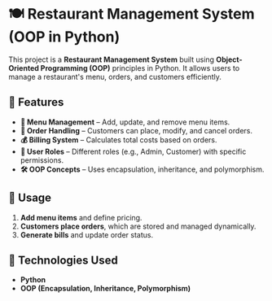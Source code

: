 # 🍽️ Restaurant Management System (OOP in Python)

This project is a **Restaurant Management System** built using **Object-Oriented Programming (OOP)** principles in Python. It allows users to manage a restaurant's menu, orders, and customers efficiently.

## 📌 Features  
- **📜 Menu Management** – Add, update, and remove menu items.  
- **🛒 Order Handling** – Customers can place, modify, and cancel orders.  
- **💰 Billing System** – Calculates total costs based on orders.  
- **👥 User Roles** – Different roles (e.g., Admin, Customer) with specific permissions.  
- **🛠 OOP Concepts** – Uses encapsulation, inheritance, and polymorphism.  

## 🚀 Usage  
1. **Add menu items** and define pricing.  
2. **Customers place orders**, which are stored and managed dynamically.  
3. **Generate bills** and update order status.  

## 📂 Technologies Used  
- **Python**  
- **OOP (Encapsulation, Inheritance, Polymorphism)**  

